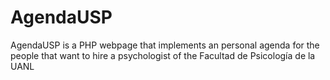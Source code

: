 # AgendaUSP
AgendaUSP is a PHP webpage that implements an personal agenda for the people that want to hire a psychologist of the Facultad de Psicología de la UANL
